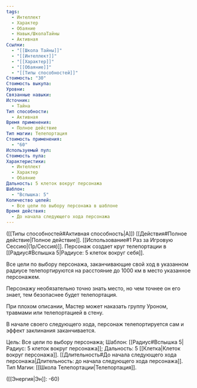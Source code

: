 ```yaml
---
tags:
  - Интеллект
  - Характер
  - Обаяние
  - Навык/ШколаТайны
  - Активная
Ссылки:
  - "[[Школа Тайны]]"
  - "[[Интеллект]]"
  - "[[Характер]]"
  - "[[Обаяние]]"
  - "[[Типы способностей]]"
Стоимость: "30"
Стоимость выкупа: 
Уровни: 
Связанные навыки: 
Источник:
  - Тайна
Тип способности:
  - Активная
Время применения:
  - Полное действие
Тип магии: Телепортация
Стоимость применения:
  - "60"
Используемый пул: 
Стоимость пула: 
Характеристики:
  - Интеллект
  - Характер
  - Обаяние
Дальность: 5 клеток вокруг персонажа
Шаблон:
  - "Вспышка: 5"
Количество целей:
  - Все цели по выбору персонажа в шаблоне
Время действия:
  - До начала следующего хода персонажа
---
```

([[Типы способностей#Активная способность|А]]) [[Действия#Полное действие|Полное действие]]. [[Использование#1 Раз за Игровую Сессию|(1р/Сессия)]]. Персонаж создает круг телепортации в [[Радиус#Вспышка 5|Радиусе: 5 клеток вокруг себя]]. 

Все цели по выбору персонажа, заканчивающие свой ход в указанном радиусе телепортируются на расстояние до 1000 км в место указанное персонажем.

Персонажу необязательно точно знать место, но чем точнее он его знает, тем безопаснее будет телепортация. 

При плохом описании, Мастер может наказать группу Уроном, травмами или телепортацией в стену. 

В начале своего следующего хода, персонаж телепортируется сам и эффект заклинания заканчивается. 

Цель: Все цели по выбору персонажа; Шаблон: [[Радиус#Вспышка 5|Радиус: 5 клеток вокруг персонажа]]; Дальность: 5 [[Клетка|Клеток вокруг персонажа]]. [[Длительность#До начала следующего хода персонажа|Длительность: до начала следующего хода персонажа]]. Тип Магии: [[Школа Телепортации|Телепортация]].

([[Энергия|Эн]]: -60)